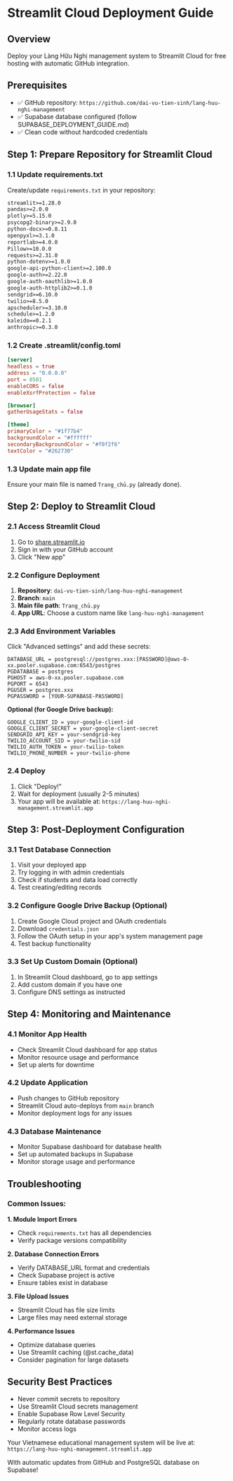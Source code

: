 # Streamlit Cloud Deployment Guide

## Overview
Deploy your Làng Hữu Nghị management system to Streamlit Cloud for free hosting with automatic GitHub integration.

## Prerequisites
- ✅ GitHub repository: `https://github.com/dai-vu-tien-sinh/lang-huu-nghi-management`
- ✅ Supabase database configured (follow SUPABASE_DEPLOYMENT_GUIDE.md)
- ✅ Clean code without hardcoded credentials

## Step 1: Prepare Repository for Streamlit Cloud

### 1.1 Update requirements.txt
Create/update `requirements.txt` in your repository:

```txt
streamlit>=1.28.0
pandas>=2.0.0
plotly>=5.15.0
psycopg2-binary>=2.9.0
python-docx>=0.8.11
openpyxl>=3.1.0
reportlab>=4.0.0
Pillow>=10.0.0
requests>=2.31.0
python-dotenv>=1.0.0
google-api-python-client>=2.100.0
google-auth>=2.22.0
google-auth-oauthlib>=1.0.0
google-auth-httplib2>=0.1.0
sendgrid>=6.10.0
twilio>=8.5.0
apscheduler>=3.10.0
schedule>=1.2.0
kaleido==0.2.1
anthropic>=0.3.0
```

### 1.2 Create .streamlit/config.toml
```toml
[server]
headless = true
address = "0.0.0.0"
port = 8501
enableCORS = false
enableXsrfProtection = false

[browser]
gatherUsageStats = false

[theme]
primaryColor = "#1f77b4"
backgroundColor = "#ffffff"
secondaryBackgroundColor = "#f0f2f6"
textColor = "#262730"
```

### 1.3 Update main app file
Ensure your main file is named `Trang_chủ.py` (already done).

## Step 2: Deploy to Streamlit Cloud

### 2.1 Access Streamlit Cloud
1. Go to [share.streamlit.io](https://share.streamlit.io)
2. Sign in with your GitHub account
3. Click "New app"

### 2.2 Configure Deployment
1. **Repository**: `dai-vu-tien-sinh/lang-huu-nghi-management`
2. **Branch**: `main`
3. **Main file path**: `Trang_chủ.py`
4. **App URL**: Choose a custom name like `lang-huu-nghi-management`

### 2.3 Add Environment Variables
Click "Advanced settings" and add these secrets:

```
DATABASE_URL = postgresql://postgres.xxx:[PASSWORD]@aws-0-xx.pooler.supabase.com:6543/postgres
PGDATABASE = postgres
PGHOST = aws-0-xx.pooler.supabase.com
PGPORT = 6543
PGUSER = postgres.xxx
PGPASSWORD = [YOUR-SUPABASE-PASSWORD]
```

**Optional (for Google Drive backup):**
```
GOOGLE_CLIENT_ID = your-google-client-id
GOOGLE_CLIENT_SECRET = your-google-client-secret
SENDGRID_API_KEY = your-sendgrid-key
TWILIO_ACCOUNT_SID = your-twilio-sid
TWILIO_AUTH_TOKEN = your-twilio-token
TWILIO_PHONE_NUMBER = your-twilio-phone
```

### 2.4 Deploy
1. Click "Deploy!"
2. Wait for deployment (usually 2-5 minutes)
3. Your app will be available at: `https://lang-huu-nghi-management.streamlit.app`

## Step 3: Post-Deployment Configuration

### 3.1 Test Database Connection
1. Visit your deployed app
2. Try logging in with admin credentials
3. Check if students and data load correctly
4. Test creating/editing records

### 3.2 Configure Google Drive Backup (Optional)
1. Create Google Cloud project and OAuth credentials
2. Download `credentials.json` 
3. Follow the OAuth setup in your app's system management page
4. Test backup functionality

### 3.3 Set Up Custom Domain (Optional)
1. In Streamlit Cloud dashboard, go to app settings
2. Add custom domain if you have one
3. Configure DNS settings as instructed

## Step 4: Monitoring and Maintenance

### 4.1 Monitor App Health
- Check Streamlit Cloud dashboard for app status
- Monitor resource usage and performance
- Set up alerts for downtime

### 4.2 Update Application
- Push changes to GitHub repository
- Streamlit Cloud auto-deploys from `main` branch
- Monitor deployment logs for any issues

### 4.3 Database Maintenance
- Monitor Supabase dashboard for database health
- Set up automated backups in Supabase
- Monitor storage usage and performance

## Troubleshooting

### Common Issues:

**1. Module Import Errors**
- Check `requirements.txt` has all dependencies
- Verify package versions compatibility

**2. Database Connection Errors**
- Verify DATABASE_URL format and credentials
- Check Supabase project is active
- Ensure tables exist in database

**3. File Upload Issues**
- Streamlit Cloud has file size limits
- Large files may need external storage

**4. Performance Issues**
- Optimize database queries
- Use Streamlit caching (@st.cache_data)
- Consider pagination for large datasets

## Security Best Practices

- Never commit secrets to repository
- Use Streamlit Cloud secrets management
- Enable Supabase Row Level Security
- Regularly rotate database passwords
- Monitor access logs

Your Vietnamese educational management system will be live at:
`https://lang-huu-nghi-management.streamlit.app`

With automatic updates from GitHub and PostgreSQL database on Supabase!